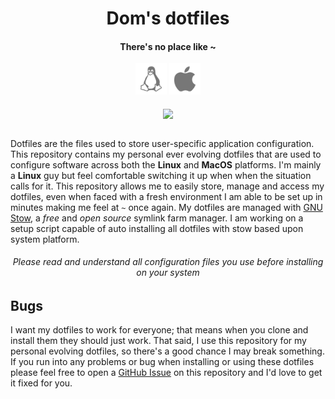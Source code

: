 <h1 align='center'>Dom's dotfiles</h1>

<h4 align='center'>There's no place like ~</h4>

<div align='center'>
  <img src='assets/linux.svg' width='50'>
  <img src='assets/macos.svg' width='50'>
  <br><br>
  <img align='center' width='500' src='assets/screenshot.png'>
  <br><br>
</div>

Dotfiles are the files used to store user-specific application configuration. This repository contains my personal ever evolving dotfiles that are used to configure software across both the **Linux** and **MacOS** platforms. I'm mainly a **Linux** guy but feel comfortable switching it up when when the situation calls for it. This repository allows me to easily store, manage and access my dotfiles, even when faced with a fresh environment I am able to be set up in minutes making me feel at `~` once again. My dotfiles are managed with [GNU Stow](https://www.gnu.org/software/stow/), a *free* and *open source* symlink farm manager. I am working on a setup script capable of auto installing all dotfiles with stow based upon system platform.

<h6 align='center'>Please read and understand all configuration files you use before installing on your system<h6>


## Bugs

I want my dotfiles to work for everyone; that means when you clone and install them they should just work. That said, I use this repository for my personal evolving dotfiles, so there's a good chance I may break something. If you run into any problems or bug when installing or using these dotfiles please feel free to open a [GitHub Issue](https://github.com/dominicegginton/dotfiles/issues/new) on this repository and I'd love to get it fixed for you.